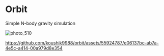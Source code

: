 # Orbit
Simple N-body gravity simulation

![photo_510](https://github.com/koushik9988/orbit/assets/55924787/c0c33b99-7011-4619-b563-58f59583c401)



https://github.com/koushik9988/orbit/assets/55924787/e06137bc-ab7a-4e5c-a414-00a979d8e354


